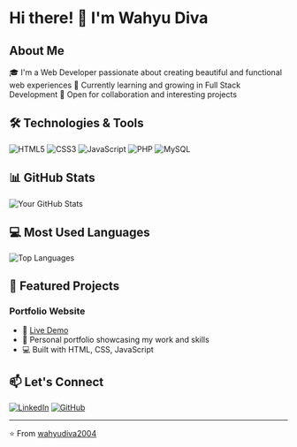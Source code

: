 # Hi there! 👋 I'm Wahyu Diva

## About Me
🎓 I'm a Web Developer passionate about creating beautiful and functional web experiences
🌱 Currently learning and growing in Full Stack Development
💼 Open for collaboration and interesting projects

## 🛠️ Technologies & Tools
![HTML5](https://img.shields.io/badge/-HTML5-E34F26?style=flat-square&logo=html5&logoColor=white)
![CSS3](https://img.shields.io/badge/-CSS3-1572B6?style=flat-square&logo=css3)
![JavaScript](https://img.shields.io/badge/-JavaScript-F7DF1E?style=flat-square&logo=javascript&logoColor=black)
![PHP](https://img.shields.io/badge/-PHP-777BB4?style=flat-square&logo=php&logoColor=white)
![MySQL](https://img.shields.io/badge/-MySQL-4479A1?style=flat-square&logo=mysql&logoColor=white)

## 📊 GitHub Stats
![Your GitHub Stats](https://github-readme-stats.vercel.app/api?username=wahyudiva2004&show_icons=true&theme=radical)

## 💻 Most Used Languages
![Top Languages](https://github-readme-stats.vercel.app/api/top-langs/?username=wahyudiva2004&layout=compact&theme=radical)

## 🌟 Featured Projects
### Portfolio Website
- 🔗 [Live Demo](https://wahyu-diva.vercel.app)
- 📝 Personal portfolio showcasing my work and skills
- 💻 Built with HTML, CSS, JavaScript

## 📫 Let's Connect
[![LinkedIn](https://img.shields.io/badge/-LinkedIn-0077B5?style=flat-square&logo=linkedin)](https://linkedin.com/in/wahyudiva)
[![GitHub](https://img.shields.io/badge/-GitHub-181717?style=flat-square&logo=github)](https://github.com/wahyudiva2004)

---
⭐️ From [wahyudiva2004](https://github.com/wahyudiva2004)
